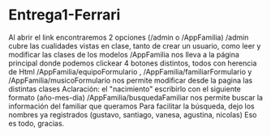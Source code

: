 # Entrega1-Ferrari
Al abrir el link encontraremos 2 opciones (/admin o /AppFamilia)
/admin cubre las cualidades vistas en clase, tanto de crear un usuario, como leer y modificar las clases de los modelos
/AppFamilia nos lleva a la página principal donde podemos clickear 4 botones distintos, todos con herencia de Html
/AppFamilia/equipoFormulario ,  /AppFamilia/familiarFormulario y /AppFamilia/musicoFormulario nos permite modificar desde la pagina las distintas clases
Aclaración: el "nacimiento" escribirlo con el siguiente formato (año-mes-dia)
/AppFamilia/busquedaFamiliar nos permite buscar la información del familiar que queramos
 Para facilitar la búsqueda, dejo los nombres ya registrados (gustavo, santiago, vanesa, agustina, nicolas)
 Eso es todo, gracias.
